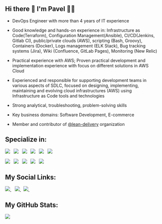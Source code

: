 <h2>
  Hi there 👋 I'm Pavel 👨‍💻
</h2>

<p>
  
  - DevOps Engineer with more than 4 years of IT experience
  
  - Good knowledge and hands-on experience in: Infrastructure as Code(Terraform), Configuration Management(Ansible), CI/CD(Jenkins, Gitlab CI), public/private clouds (AWS), scripting (Bash, Groovy), Containers (Docker), Logs management (ELK Stack), Bug tracking systems (Jira), Wiki (Confluence, GitLab Pages), Monitoring (New Relic)
  
  - Practical experience with AWS; Proven practical development and implementation experience with focus on different solutions in AWS Cloud
  
  - Experienced and responsible for supporting development teams in various aspects of SDLC,
  focused on designing, implementing, maintaining and evolving cloud infrastructures (AWS) using Infrastructure as Code tools and technologies
 
  - Strong analytical, troubleshooting, problem-solving skills
  
  - Key business domains: Software Development, E-commerce
  
  - Member and contributor of [@lean-delivery](https://github.com/lean-delivery) organization
</p>

<h2>
  Specialize in:
</h2>
<p>

  <a>
    <img src="https://img.shields.io/badge/AWS-%23FF9900.svg?style=for-the-badge&logo=amazon-aws&logoColor=white"/> 
  </a>&nbsp;
  
  <a>
    <img src="https://img.shields.io/badge/azure-%230072C6.svg?style=for-the-badge&logo=azure-devops&logoColor=white"/>
  </a>&nbsp;
  
  <a>
    <img src="https://img.shields.io/badge/Linux-FCC624?style=for-the-badge&logo=linux&logoColor=black"/>
  </a>&nbsp;

  <a>
    <img src="https://img.shields.io/badge/jenkins-%232C5263.svg?style=for-the-badge&logo=jenkins&logoColor=white"/>
  </a>&nbsp;
  
  <a>
    <img src="https://img.shields.io/badge/GitLabCI-%23181717.svg?style=for-the-badge&logo=gitlab&logoColor=white)"/>
  </a>&nbsp;

  <a>
    <img src="https://img.shields.io/badge/vagrant-%231563FF.svg?style=for-the-badge&logo=vagrant&logoColor=white"/>
  </a>&nbsp;
</p>
<p>
  <a>
    <img src="https://img.shields.io/badge/githubactions-%232671E5.svg?style=for-the-badge&logo=githubactions&logoColor=white"/>
  </a>&nbsp;

  <a>
    <img src="https://img.shields.io/badge/ansible-%231A1918.svg?style=for-the-badge&logo=ansible&logoColor=white"/>
  </a>&nbsp;

  <a>
    <img src="https://img.shields.io/badge/terraform-%235835CC.svg?style=for-the-badge&logo=terraform&logoColor=white"/>
  </a>&nbsp;

  <a>
    <img src="https://img.shields.io/badge/docker-%230db7ed.svg?style=for-the-badge&logo=docker&logoColor=white"/>
  </a>&nbsp;

  <a>
    <img src="https://img.shields.io/badge/-ElasticSearch-005571?style=for-the-badge&logo=elasticsearch"/>
  </a>&nbsp;
</p>

<h2>
  My Social Links:
</h2>
<p>

  <a href="https://www.linkedin.com/in/pavelpikta/">
    <img src="https://img.shields.io/badge/linkedin-%230077B5.svg?&style=for-the-badge&logo=linkedin&logoColor=white"/>
  </a>&nbsp;&nbsp;

  <a href="https://t.me/pavelpikta">
    <img src="https://img.shields.io/badge/TELEGRAM-%230077B5.svg?&style=for-the-badge&logo=telegram&logoColor=white"/>
  </a>&nbsp;

  <a href="https://open.spotify.com/user/mus1cboy">
    <img src="https://img.shields.io/badge/spotify-%231ED760.svg?&style=for-the-badge&logo=spotify&logoColor=white"/>
  </a>&nbsp;

</p>

<h2>
  My GitHub Stats:
</h2>
<p>
  <img src = "https://github-readme-stats-pavelpikta.vercel.app/api?username=pavelpikta&count_private=true&show_icons=true&theme=dracula&line_height=30">
  <!-- <img src = "https://github-readme-stats.vercel.app/api/top-langs/?username=pavelpikta&theme=tokyonight"> -->
</p>
